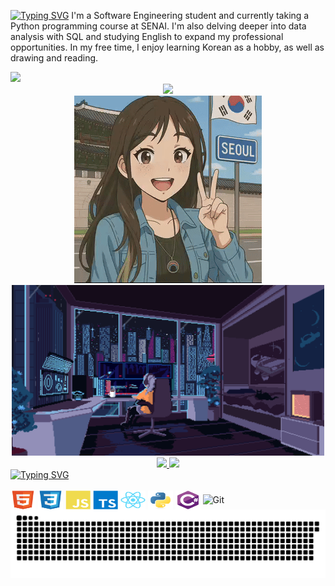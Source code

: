  <a href="https://git.io/typing-svg"><img src="https://readme-typing-svg.demolab.com?font=Fira+Code&size=40&pause=1000&background=FE47FF00&width=435&height=100&lines=Kerolim+Cristina" alt="Typing SVG" /></a>
I'm a Software Engineering student and currently taking a Python programming course at SENAI. I'm also delving deeper into data analysis
with SQL and studying English to expand my professional
opportunities. In my free time, I enjoy learning Korean as a hobby, as well as
drawing and reading. 
<div>
<a href="[https://www.linkedin.com/in/rafaella-ballerini-45875016a](https://www.linkedin.com/in/kerolim-cristina-dos-santos-a238a6153/)"(https://www.linkedin.com/in/kerolim-cristina-dos-santos-a238a6153/)" target="_blank"><img src="https://img.shields.io/badge/-LinkedIn-%230077B5?style=for-the-badge&logo=linkedin&logoColor=white" target="_blank"></a>
</div>
<div align="center">
  <img src="kellc.gif" width="850" />
</div>
<div align="center">
  <img src="VdeodoWhatsAppde2025-07-29s21.19.17_a4ef2b62-ezgif.com-video-to-gif-converter.gif" width="300" />
  <img src="pixel-artist-opening-3-commission-slots-v0-m7tslpofuzjb1.gif" width="500" />
</div>
<div align="center">
  <a href="https://github.com/kellcrist1">
    <img height="185em" src="https://github-readme-stats.vercel.app/api?username=kellcrist1&show_icons=false&theme=radical&include_all_commits=false&count_private=false"/>
    <img height="185em" src="https://github-readme-stats.vercel.app/api/top-langs/?username=kellcrist1&layout=compact&langs_count=16&theme=radical"/>
  </a>
</div>
  <a href="https://git.io/typing-svg"><img src="https://readme-typing-svg.demolab.com?font=Fira+Code&pause=1000&background=FE47FF00&width=435&height=100&lines=My+skills+~" alt="Typing SVG" /></a>
  <div style="display: inline_block"><br>
  <img align="center" alt="Rafa-HTML" height="30" width="40" src="https://raw.githubusercontent.com/devicons/devicon/master/icons/html5/html5-original.svg">
  <img align="center" alt="Rafa-CSS" height="30" width="40" src="https://raw.githubusercontent.com/devicons/devicon/master/icons/css3/css3-original.svg">
  <img align="center" alt="Rafa-Js" height="30" width="40" src="https://raw.githubusercontent.com/devicons/devicon/master/icons/javascript/javascript-plain.svg">
  <img align="center" alt="Rafa-Ts" height="30" width="40" src="https://raw.githubusercontent.com/devicons/devicon/master/icons/typescript/typescript-plain.svg">
  <img align="center" alt="Rafa-React" height="30" width="40" src="https://raw.githubusercontent.com/devicons/devicon/master/icons/react/react-original.svg">
  <img align="center" alt="Rafa-Python" height="30" width="40" src="https://raw.githubusercontent.com/devicons/devicon/master/icons/python/python-original.svg">
  <img align="center" alt="Rafa-Csharp" height="30" width="40" src="https://raw.githubusercontent.com/devicons/devicon/master/icons/csharp/csharp-original.svg">
  <img align="center" alt="Git"  height="30" width="40" src="https://cdn.jsdelivr.net/gh/devicons/devicon@latest/icons/git/git-original.svg" 

</div>

<picture align="center">
  <source media="(prefers-color-scheme: dark)" srcset="https://raw.githubusercontent.com/kellcrist1/kellcrist1/output/github-contribution-grid-snake-dark.svg">
  <source media="(prefers-color-scheme: light)" srcset="https://raw.githubusercontent.com/kellcrist1/kellcrist1/output/github-contribution-grid-snake-dark.svg">
  <img align="center" alt="github contribution grid snake animation" src="https://raw.githubusercontent.com/kellcrist1/kellcrist1/output/github-contribution-grid-snake.svg">
</picture>
